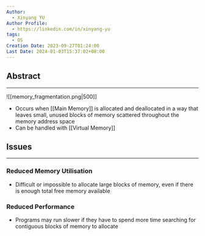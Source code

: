 ```yaml
---
Author:
  - Xinyang YU
Author Profile:
  - https://linkedin.com/in/xinyang-yu
tags:
  - OS
Creation Date: 2023-09-27T01:24:00
Last Date: 2024-01-03T15:37:02+08:00
---
```

## Abstract
---
![[memory_fragmentation.png|500]]
- Occurs when [[Main Memory]] is allocated and deallocated in a way that leaves small, unused blocks of memory scattered throughout the memory address space
- Can be handled with [[Virtual Memory]]

## Issues
---
### Reduced Memory Utilisation
- Difficult or impossible to allocate large blocks of memory, even if there is enough total free memory available
### Reduced Performance
- Programs may run slower if they have to spend more time searching for contiguous blocks of memory to allocate